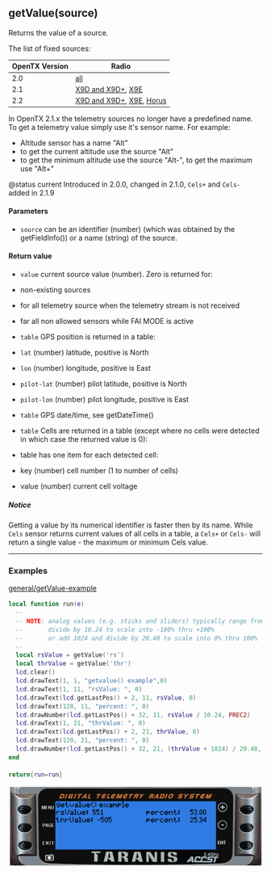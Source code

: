 <!-- This file was generated by the script. Do not edit it, any changes will be lost! -->

## getValue(source)



Returns the value of a source.

The list of fixed sources:

| OpenTX Version | Radio |
|----------------|-------|
| 2.0 | [all](http://downloads-20.open-tx.org/firmware/lua_fields.txt) |
| 2.1 | [X9D and X9D+](http://downloads-21.open-tx.org/firmware/lua_fields_taranis.txt), [X9E](http://downloads-21.open-tx.org/firmware/lua_fields_taranis_x9e.txt) |
| 2.2 | [X9D and X9D+](http://downloads.open-tx.org/2.2/firmware/lua_fields_x9d.txt), [X9E](http://downloads.open-tx.org/2.2/firmware/lua_fields_x9e.txt), [Horus](http://downloads.open-tx.org/2.2/firmware/lua_fields_x12s.txt) |


In OpenTX 2.1.x the telemetry sources no longer have a predefined name.
To get a telemetry value simply use it's sensor name. For example:
 * Altitude sensor has a name "Alt"
 * to get the current altitude use the source "Alt"
 * to get the minimum altitude use the source "Alt-", to get the maximum use "Alt+"

@status current Introduced in 2.0.0, changed in 2.1.0, `Cels+` and
`Cels-` added in 2.1.9


#### Parameters

* `source`  can be an identifier (number) (which was obtained by the getFieldInfo())
or a name (string) of the source.



#### Return value

* `value` current source value (number). Zero is returned for:
 * non-existing sources
 * for all telemetry source when the telemetry stream is not received
 * far all non allowed sensors while FAI MODE is active

* `table` GPS position is returned in a table:
 * `lat` (number) latitude, positive is North
 * `lon` (number) longitude, positive is East
 * `pilot-lat` (number) pilot latitude, positive is North
 * `pilot-lon` (number) pilot longitude, positive is East

* `table` GPS date/time, see getDateTime()

* `table` Cells are returned in a table
(except where no cells were detected in which
case the returned value is 0):
 * table has one item for each detected cell:
  * key (number) cell number (1 to number of cells)
  * value (number) current cell voltage



##### Notice
Getting a value by its numerical identifier is faster then by its name.
While `Cels` sensor returns current values of all cells in a table, a `Cels+` or
`Cels-` will return a single value - the maximum or minimum Cels value.




---

### Examples

<a class="dlbtn" href="https://raw.githubusercontent.com/opentx/lua-reference-guide/opentx_2.2/general/getValue-example.lua">general/getValue-example</a>

```lua
local function run(e)
  --
  -- NOTE: analog values (e.g. sticks and sliders) typically range from -1024 to +1024
  --       divide by 10.24 to scale into -100% thru +100%
  --       or add 1024 and divide by 20.48 to scale into 0% thru 100%
  --
  local rsValue = getValue('rs')
  local thrValue = getValue('thr')
  lcd.clear()
  lcd.drawText(1, 1, "getvalue() example",0)
  lcd.drawText(1, 11, "rsValue: ", 0)
  lcd.drawText(lcd.getLastPos() + 2, 11, rsValue, 0)
  lcd.drawText(120, 11, "percent: ", 0)
  lcd.drawNumber(lcd.getLastPos() + 32, 11, rsValue / 10.24, PREC2)
  lcd.drawText(1, 21, "thrValue: ", 0)
  lcd.drawText(lcd.getLastPos() + 2, 21, thrValue, 0)
  lcd.drawText(120, 21, "percent: ", 0)
  lcd.drawNumber(lcd.getLastPos() + 32, 21, (thrValue + 1024) / 20.48, PREC2)
end

return{run=run}
```

![](getValue-example.png)

